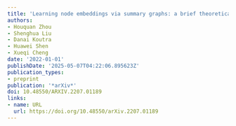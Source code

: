 ```yaml
---
title: 'Learning node embeddings via summary graphs: a brief theoretical analysis'
authors:
- Houquan Zhou
- Shenghua Liu
- Danai Koutra
- Huawei Shen
- Xueqi Cheng
date: '2022-01-01'
publishDate: '2025-05-07T04:22:06.895623Z'
publication_types:
- preprint
publication: '*arXiv*'
doi: 10.48550/ARXIV.2207.01189
links:
- name: URL
  url: https://doi.org/10.48550/arXiv.2207.01189
---
```

